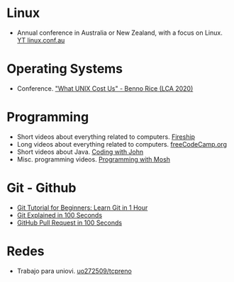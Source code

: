 # Linux
- Annual conference in Australia or New Zealand, with a focus on Linux.
[YT linux.conf.au](https://www.youtube.com/@linuxconfau/)

# Operating Systems
- Conference.
  ["What UNIX Cost Us" - Benno Rice (LCA 2020)](https://www.youtube.com/watch?v=9-IWMbJXoLM)

# Programming
- Short videos about everything related to computers.
  [Fireship](https://www.youtube.com/@Fireship)
- Long videos about everything related to computers.
  [freeCodeCamp.org](https://www.youtube.com/@freecodecamp)
- Short videos about Java.
  [Coding with John](https://www.youtube.com/@CodingWithJohn)
- Misc. programming videos.
  [Programming with Mosh](https://www.youtube.com/@programmingwithmosh/)

# Git - Github
- [Git Tutorial for Beginners: Learn Git in 1 Hour](https://www.youtube.com/watch?v=8JJ101D3knE&t=847s)
- [Git Explained in 100 Seconds](https://www.youtube.com/watch?v=hwP7WQkmECE)
- [GitHub Pull Request in 100 Seconds](https://www.youtube.com/watch?v=8lGpZkjnkt4)

# Redes
- Trabajo para uniovi.
  [uo272509/tcpreno](https://github.com/uo272509/tcpreno)